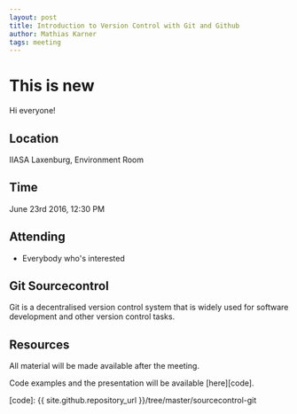 ```yaml
---
layout: post
title: Introduction to Version Control with Git and Github
author: Mathias Karner
tags: meeting 
---
```


# This is new

Hi everyone!

## Location

IIASA Laxenburg, Environment Room

## Time

June 23rd 2016, 12:30 PM

## Attending

- Everybody who's interested


## Git Sourcecontrol

Git is a decentralised version control system that is widely used for software development and other version control tasks.

## Resources

All material will be made available after the meeting.

Code examples and the presentation will be available [here][code].


[code]: {{ site.github.repository_url }}/tree/master/sourcecontrol-git
